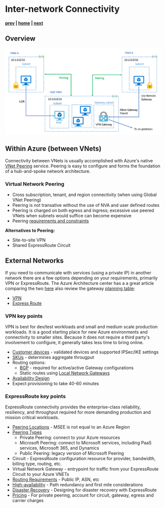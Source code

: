 # Inter-network Connectivity

#### [prev](./concepts.md) | [home](./readme.md)  | [next](./topology-advanced.md)

## Overview
![VNet Reference](png/local-or-remote-gateway-in-peered-virtual-network.png)

## Within Azure (between VNets)
Connectivity between VNets is usually accomplished with Azure's native [VNet Peering](https://docs.microsoft.com/azure/virtual-network/virtual-network-peering-overview) service. Peering is easy to configure and forms the foundation of a hub-and-spoke network architecture.  

### Virtual Network Peering

* Cross subscription, tenant, and region connectivity (when using Global VNet Peering)
* Peering is not transative without the use of NVA and user defined routes
* Peering is charged on both egress and ingress; excessive use peered VNets when subnets would suffice can become expensive
* Peering [requirements and constraints](https://docs.microsoft.com/azure/virtual-network/virtual-network-manage-peering#requirements-and-constraints) 

**Alternatives to Peering:**

* Site-to-site VPN
* Shared ExpressRoute Circuit

## External Networks

If you need to communicate with services (using a private IP) in another network there are a few options depending on your requirements, primarily VPN or ExpressRoute. The Azure Architecture center has a a great article comparing the two [here](https://docs.microsoft.com/azure/architecture/reference-architectures/hybrid-networking/) also review the gateway [planning table](https://docs.microsoft.com/azure/vpn-gateway/vpn-gateway-about-vpngateways#planningtable):

* [VPN](https://docs.microsoft.com/azure/vpn-gateway/vpn-gateway-about-vpngateways)
* [Express Route](https://docs.microsoft.com/azure/expressroute/expressroute-introduction)

### VPN key points
VPN is best for dev/test workloads and small and medium scale production workloads. It is a good starting place for new Azure environments and connectivity to smaller sites. Because it does not require a third party's involvement to configure, it generally takes less time to bring online.

* [Customer devices](https://docs.microsoft.com/azure/vpn-gateway/vpn-gateway-about-vpn-devices) - validated devices and supported IPSec/IKE settings
* [SKUs](https://docs.microsoft.com/azure/vpn-gateway/vpn-gateway-about-vpngateways#gwsku) - determines aggregate througput
* Routing options:
    * [BGP](https://docs.microsoft.com/azure/vpn-gateway/vpn-gateway-bgp-overview) - required for active/active Gateway configurations
    * Static routes using [Local Network Gateways](https://docs.microsoft.com/azure/vpn-gateway/vpn-gateway-about-vpn-gateway-settings#lng)
* [Availability Design](https://docs.microsoft.com/azure/vpn-gateway/vpn-gateway-highlyavailable)
* Expect provisioning to take 40-60 minutes

### ExpressRoute key points
ExpressRoute connectivity provides the enterprise-class reliability, resiliency, and throughput required for more demanding production and mission critical workloads.

* [Peering Locations](https://docs.microsoft.com/azure/expressroute/expressroute-locations-providers) - MSEE is not equal to an Azure Region
* [Peering Types](https://docs.microsoft.com/azure/expressroute/expressroute-circuit-peerings)
    * Private Peering: connect to your Azure resources
    * Microsoft Peering: connect to Microsoft services, including PaaS services, Microsoft 365, and Dynamics
    * Public Peering: legacy version of Microsoft Peering
* Circuit - ExpressRoute configuration resource for provider, bandwidth, billing type, routing, etc.
* Virtual Network Gateway - entrypoint for traffic from your ExpressRoute Circuit to your Azure VNETs
* [Routing Requirements](https://docs.microsoft.com/azure/expressroute/expressroute-routing) - Public IP, ASN, etc
* [High-availability](https://docs.microsoft.com/azure/expressroute/designing-for-high-availability-with-expressroute) - Path redundancy and first mile considerations
* [Disaster Recovery](https://docs.microsoft.com/azure/expressroute/designing-for-disaster-recovery-with-expressroute-privatepeering) - Designing for disaster recovery with ExpressRoute
* [Pricing](https://azure.microsoft.com/en-us/pricing/details/expressroute/) - For private peering, account for circuit, gateway, egress and carrier charges
